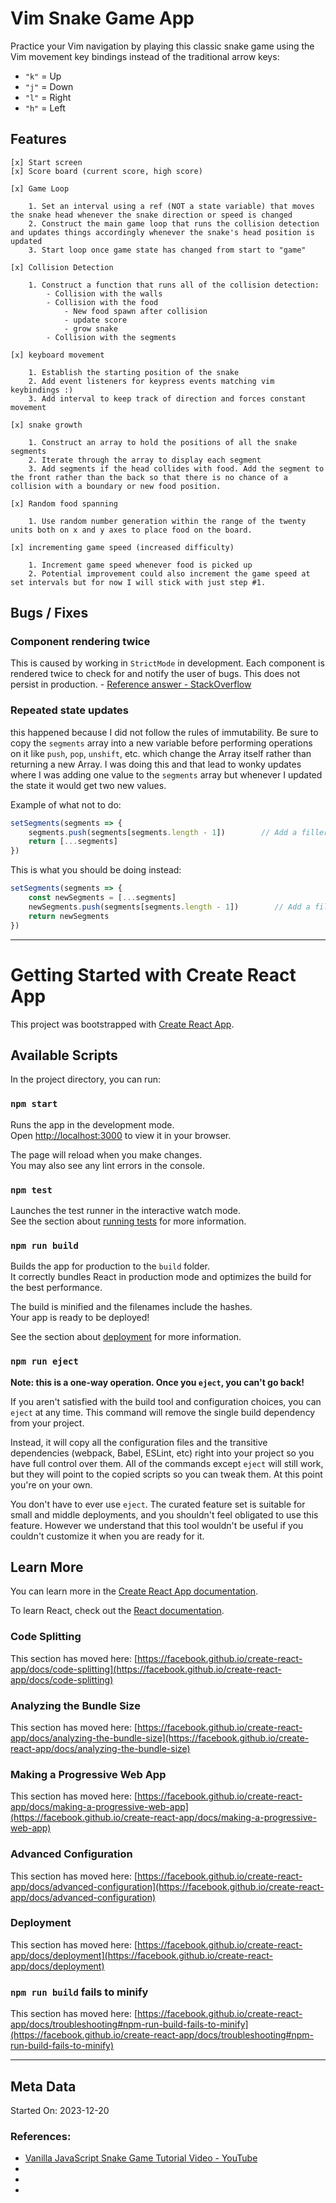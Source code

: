 # Vim Snake Game App

Practice your Vim navigation by playing this classic snake game using the Vim movement key bindings instead of the traditional arrow keys:

- `"k"` = Up
- `"j"` = Down
- `"l"` = Right
- `"h"` = Left

## Features

```
[x] Start screen
[x] Score board (current score, high score)

[x] Game Loop

    1. Set an interval using a ref (NOT a state variable) that moves the snake head whenever the snake direction or speed is changed
    2. Construct the main game loop that runs the collision detection and updates things accordingly whenever the snake's head position is updated
    3. Start loop once game state has changed from start to "game"

[x] Collision Detection

    1. Construct a function that runs all of the collision detection:
        - Collision with the walls
        - Collision with the food 
            - New food spawn after collision
            - update score
            - grow snake
        - Collision with the segments

[x] keyboard movement

    1. Establish the starting position of the snake
    2. Add event listeners for keypress events matching vim keybindings :)
    3. Add interval to keep track of direction and forces constant movement

[x] snake growth

    1. Construct an array to hold the positions of all the snake segments
    2. Iterate through the array to display each segment
    3. Add segments if the head collides with food. Add the segment to the front rather than the back so that there is no chance of a collision with a boundary or new food position.

[x] Random food spanning
    
    1. Use random number generation within the range of the twenty units both on x and y axes to place food on the board.
    
[x] incrementing game speed (increased difficulty)

    1. Increment game speed whenever food is picked up
    2. Potential improvement could also increment the game speed at set intervals but for now I will stick with just step #1.

```

## Bugs / Fixes

### Component rendering twice

This is caused by working in `StrictMode` in development. Each component is rendered twice to check for and notify the user of bugs. This does not persist in production. - [Reference answer - StackOverflow](https://stackoverflow.com/questions/60618844/react-hooks-useeffect-is-called-twice-even-if-an-empty-array-is-used-as-an-ar)

### Repeated state updates

this happened because I did not follow the rules of immutability. Be sure to copy the `segments` array into a new variable before performing operations on it like `push`, `pop`, `unshift`, etc. which change the Array itself rather than returning a new Array. I was doing this and that lead to wonky updates where I was adding one value to the `segments` array but whenever I updated the state it would get two new values.

Example of what not to do:

```js
setSegments(segments => {
    segments.push(segments[segments.length - 1])        // Add a filler piece to negate the removal of the tail with each snake movement
    return [...segments]
})
```

This is what you should be doing instead:

```js
setSegments(segments => {
    const newSegments = [...segments]
    newSegments.push(segments[segments.length - 1])        // Add a filler piece to negate the removal of the tail with each snake movement
    return newSegments
})
```
--- 

# Getting Started with Create React App

This project was bootstrapped with [Create React App](https://github.com/facebook/create-react-app).

## Available Scripts

In the project directory, you can run:

### `npm start`

Runs the app in the development mode.\
Open [http://localhost:3000](http://localhost:3000) to view it in your browser.

The page will reload when you make changes.\
You may also see any lint errors in the console.

### `npm test`

Launches the test runner in the interactive watch mode.\
See the section about [running tests](https://facebook.github.io/create-react-app/docs/running-tests) for more information.

### `npm run build`

Builds the app for production to the `build` folder.\
It correctly bundles React in production mode and optimizes the build for the best performance.

The build is minified and the filenames include the hashes.\
Your app is ready to be deployed!

See the section about [deployment](https://facebook.github.io/create-react-app/docs/deployment) for more information.

### `npm run eject`

**Note: this is a one-way operation. Once you `eject`, you can't go back!**

If you aren't satisfied with the build tool and configuration choices, you can `eject` at any time. This command will remove the single build dependency from your project.

Instead, it will copy all the configuration files and the transitive dependencies (webpack, Babel, ESLint, etc) right into your project so you have full control over them. All of the commands except `eject` will still work, but they will point to the copied scripts so you can tweak them. At this point you're on your own.

You don't have to ever use `eject`. The curated feature set is suitable for small and middle deployments, and you shouldn't feel obligated to use this feature. However we understand that this tool wouldn't be useful if you couldn't customize it when you are ready for it.

## Learn More

You can learn more in the [Create React App documentation](https://facebook.github.io/create-react-app/docs/getting-started).

To learn React, check out the [React documentation](https://reactjs.org/).

### Code Splitting

This section has moved here: [https://facebook.github.io/create-react-app/docs/code-splitting](https://facebook.github.io/create-react-app/docs/code-splitting)

### Analyzing the Bundle Size

This section has moved here: [https://facebook.github.io/create-react-app/docs/analyzing-the-bundle-size](https://facebook.github.io/create-react-app/docs/analyzing-the-bundle-size)

### Making a Progressive Web App

This section has moved here: [https://facebook.github.io/create-react-app/docs/making-a-progressive-web-app](https://facebook.github.io/create-react-app/docs/making-a-progressive-web-app)

### Advanced Configuration

This section has moved here: [https://facebook.github.io/create-react-app/docs/advanced-configuration](https://facebook.github.io/create-react-app/docs/advanced-configuration)

### Deployment

This section has moved here: [https://facebook.github.io/create-react-app/docs/deployment](https://facebook.github.io/create-react-app/docs/deployment)

### `npm run build` fails to minify

This section has moved here: [https://facebook.github.io/create-react-app/docs/troubleshooting#npm-run-build-fails-to-minify](https://facebook.github.io/create-react-app/docs/troubleshooting#npm-run-build-fails-to-minify)


---

## Meta Data

Started On: 2023-12-20

### References:

- [Vanilla JavaScript Snake Game Tutorial Video - YouTube](https://youtu.be/uyhzCBEGaBY?feature=shared)
- []()
- []()
- []()
